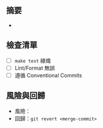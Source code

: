 ## 摘要
-

## 檢查清單
- [ ] `make test` 綠熾
- [ ] Lint/Format 無誤
- [ ] 遵循 Conventional Commits

## 風險與回歸
- 風險：
- 回歸：`git revert <merge-commit>`
